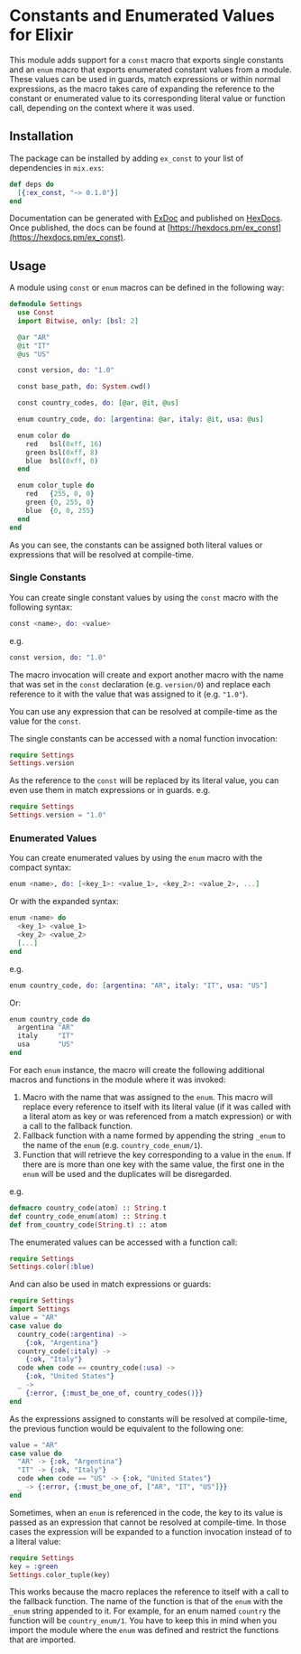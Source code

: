 # Constants and Enumerated Values for Elixir

This module adds support for a `const` macro that exports single constants
and an `enum` macro that exports enumerated constant values from a module.
These values can be used in guards, match expressions or within normal
expressions, as the macro takes care of expanding the reference to the
constant or enumerated value to its corresponding literal value or function
call, depending on the context where it was used.

## Installation

The package can be installed by adding `ex_const` to your list of dependencies
in `mix.exs`:

```elixir
def deps do
  [{:ex_const, "~> 0.1.0"}]
end
```

Documentation can be generated with [ExDoc](https://github.com/elixir-lang/ex_doc)
and published on [HexDocs](https://hexdocs.pm). Once published, the docs can
be found at [https://hexdocs.pm/ex_const](https://hexdocs.pm/ex_const).

## Usage

A module using `const` or `enum` macros can be defined in the following way:

```elixir
defmodule Settings
  use Const
  import Bitwise, only: [bsl: 2]

  @ar "AR"
  @it "IT"
  @us "US"

  const version, do: "1.0"

  const base_path, do: System.cwd()

  const country_codes, do: [@ar, @it, @us]

  enum country_code, do: [argentina: @ar, italy: @it, usa: @us]

  enum color do
    red   bsl(0xff, 16)
    green bsl(0xff, 8)
    blue  bsl(0xff, 0)
  end

  enum color_tuple do
    red   {255, 0, 0}
    green {0, 255, 0}
    blue  {0, 0, 255}
  end
end
```

As you can see, the constants can be assigned both literal values or
expressions that will be resolved at compile-time.

### Single Constants

You can create single constant values by using the `const` macro with the
following syntax:

```elixir
const <name>, do: <value>
```

e.g.

```elixir
const version, do: "1.0"
```

The macro invocation will create and export another macro with the name that
was set in the `const` declaration (e.g. `version/0`) and replace each
reference to it with the value that was assigned to it (e.g. `"1.0"`).

You can use any expression that can be resolved at compile-time as the value
for the `const`.

The single constants can be accessed with a nomal function invocation:

```elixir
require Settings
Settings.version
```

As the reference to the `const` will be replaced by its literal value, you
can even use them in match expressions or in guards. e.g.

```elixir
require Settings
Settings.version = "1.0"
```

### Enumerated Values

You can create enumerated values by using the `enum` macro with the compact
syntax:

```elixir
enum <name>, do: [<key_1>: <value_1>, <key_2>: <value_2>, ...]
```

Or with the expanded syntax:

```elixir
enum <name> do
  <key_1> <value_1>
  <key_2> <value_2>
  [...]
end
```

e.g.

```elixir
enum country_code, do: [argentina: "AR", italy: "IT", usa: "US"]
```

Or:

```elixir
enum country_code do
  argentina "AR"
  italy     "IT"
  usa       "US"
end
```

For each `enum` instance, the macro will create the following additional macros
and functions in the module where it was invoked:

  1. Macro with the name that was assigned to the `enum`. This macro will
     replace every reference to itself with its literal value (if it was called
     with a literal atom as key or was referenced from a match expression) or
     with a call to the fallback function.
  2. Fallback function with a name formed by appending the string `_enum` to
     the name of the `enum` (e.g. `country_code_enum/1`).
  3. Function that will retrieve the key corresponding to a value in the
     `enum`. If there are is more than one key with the same value, the first
     one in the `enum` will be used and the duplicates will be disregarded.

e.g.

```elixir
defmacro country_code(atom) :: String.t
def country_code_enum(atom) :: String.t
def from_country_code(String.t) :: atom
```

The enumerated values can be accessed with a function call:

```elixir
require Settings
Settings.color(:blue)
```

And can also be used in match expressions or guards:

```elixir
require Settings
import Settings
value = "AR"
case value do
  country_code(:argentina) ->
    {:ok, "Argentina"}
  country_code(:italy) ->
    {:ok, "Italy"}
  code when code == country_code(:usa) ->
    {:ok, "United States"}
  _ ->
    {:error, {:must_be_one_of, country_codes()}}
end
```

As the expressions assigned to constants will be resolved at compile-time,
the previous function would be equivalent to the following one:

```elixir
value = "AR"
case value do
  "AR" -> {:ok, "Argentina"}
  "IT" -> {:ok, "Italy"}
  code when code == "US" -> {:ok, "United States"}
  _ -> {:error, {:must_be_one_of, ["AR", "IT", "US"]}}
end
```

Sometimes, when an `enum` is referenced in the code, the key to its value is
passed as an expression that cannot be resolved at compile-time. In those
cases the expression will be expanded to a function invocation instead of to
a literal value:

```elixir
require Settings
key = :green
Settings.color_tuple(key)
```

This works because the macro replaces the reference to itself with a call to
the fallback function. The name of the function is that of the `enum`
with the `_enum` string appended to it. For example, for an enum named
`country` the function will be `country_enum/1`. You have to keep this in
mind when you import the module where the `enum` was defined and restrict
the functions that are imported.
